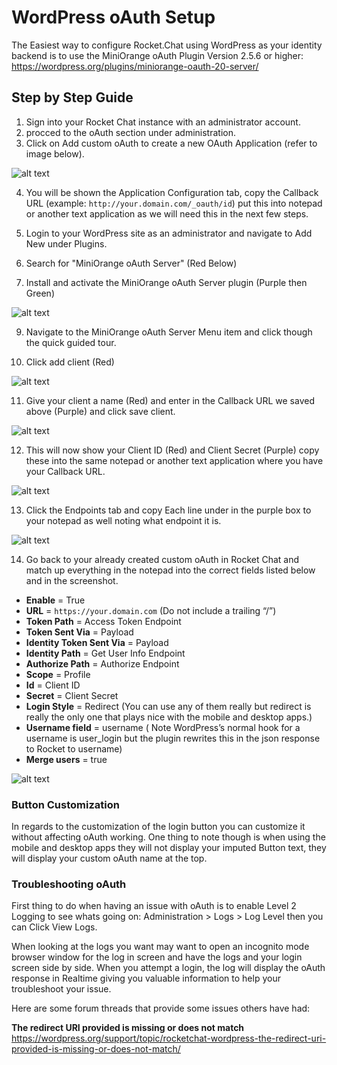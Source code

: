 # WordPress oAuth Setup

The Easiest way to configure Rocket.Chat using WordPress as your identity backend is to use the MiniOrange oAuth Plugin Version 2.5.6 or higher: <https://wordpress.org/plugins/miniorange-oauth-20-server/>

## Step by Step Guide

1) Sign into your Rocket Chat instance with an administrator account.
2) procced to the oAuth section under administration.
3) Click on Add custom oAuth to create a new OAuth Application (refer to image below).

![alt text](https://savvymatthew.sfo2.cdn.digitaloceanspaces.com/rocketchat-docs/rct-oauth-step-03.png)

4) You will be shown the Application Configuration tab, copy the Callback URL (example: `http://your.domain.com/_oauth/id`) put this into notepad or another text application as we will need this in the next few steps.

6) Login to your WordPress site as an administrator and navigate to Add New under Plugins.

7) Search for "MiniOrange oAuth Server" (Red Below)

8) Install and activate the MiniOrange oAuth Server plugin (Purple then Green)

![alt text](https://savvymatthew.sfo2.cdn.digitaloceanspaces.com/rocketchat-docs/rct-oauth-step-8.png)

9) Navigate to the MiniOrange oAuth Server Menu item and click though the quick guided tour.

10) Click add client (Red)

![alt text](https://savvymatthew.sfo2.cdn.digitaloceanspaces.com/rocketchat-docs/rct-oauth-step-10.png)

11) Give your client a name (Red) and enter in the Callback URL we saved above (Purple) and click save client.

![alt text](https://savvymatthew.sfo2.cdn.digitaloceanspaces.com/rocketchat-docs/rct-oauth-step-11.png)

12) This will now show your Client ID (Red) and Client Secret (Purple) copy these into the same notepad or another text application where you have your Callback URL.

![alt text](https://savvymatthew.sfo2.cdn.digitaloceanspaces.com/rocketchat-docs/rct-oauth-step-12.png)

13) Click the Endpoints tab and copy Each line under in the purple box to your notepad as well noting what endpoint it is.

![alt text](https://savvymatthew.sfo2.cdn.digitaloceanspaces.com/rocketchat-docs/rct-oauth-step-13.png)

14) Go back to your already created custom oAuth in Rocket Chat and match up everything in the notepad into the correct fields listed below and in the screenshot.

- **Enable** = True
- **URL** = `https://your.domain.com` (Do not include a trailing “/”)
- **Token Path** = Access Token Endpoint
- **Token Sent Via** = Payload
- **Identity Token Sent Via** = Payload
- **Identity Path** = Get User Info Endpoint
- **Authorize Path** = Authorize Endpoint
- **Scope** = Profile
- **Id** = Client ID
- **Secret** = Client Secret
- **Login Style** = Redirect (You can use any of them really but redirect is really the only one that plays nice with the mobile and desktop apps.)
- **Username field** =  username ( Note WordPress’s normal hook for a username is user_login but the plugin rewrites this in the json response to Rocket to username)
- **Merge users** = true

![alt text](https://savvymatthew.sfo2.cdn.digitaloceanspaces.com/rocketchat-docs/rct-oauth-step-14.png)

### Button Customization

In regards to the customization of the login button you can customize it without affecting oAuth working. One thing to note though is when using the mobile and desktop apps they will not display your imputed Button text, they will display your custom oAuth name at the top.

### Troubleshooting oAuth

First thing to do when having an issue with oAuth is to enable Level 2 Logging to see whats going on:
Administration > Logs > Log Level then you can Click View Logs.

When looking at the logs you want may want to open an incognito mode browser window for the log in screen and have the logs and your login screen side by side. When you attempt a login, the log will display the oAuth response in Realtime giving you valuable information to help your troubleshoot your issue.

Here are some forum threads that provide some issues others have had:

**The redirect URI provided is missing or does not match**
<https://wordpress.org/support/topic/rocketchat-wordpress-the-redirect-uri-provided-is-missing-or-does-not-match/>
